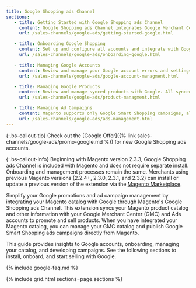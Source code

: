 ```yaml
---
title: Google Shopping ads Channel
sections:
   - title: Getting Started with Google Shopping ads Channel
     content: Google Shopping ads Channel integrates Google Merchant Center, Google Ads, and your Magento catalog to advertise and sell products. Learn more about installing the extension, FAQs, terms, workflows, best practices, and more.
     url: /sales-channels/google-ads/getting-started-google.html

   - title: Onboarding Google Shopping
     content: Set up and configure all accounts and integrate with Google following the onboarding process. The process walks through creating all accounts, syncing products, and creating your first Smart Shopping ad campaign.
     url: /sales-channels/google-ads/onboarding-google.html

   - title: Managing Google Accounts
     content: Review and manage your Google account errors and settings. You must resolve any account issues to create and sell through campaigns.
     url: /sales-channels/google-ads/google-account-managment.html

   - title: Managing Google Products
     content: Review and manage synced products with Google. All synced products save to a Google product catalog with a status of approved or disapproved. Products must be approved to display in ads.
     url: /sales-channels/google-ads/product-managment.html

   - title: Managing Ad Campaigns
     content: Magento supports only Google Smart Shopping campaigns, allowing you to create and manage campaigns directly through the Admin.
     url: /sales-channels/google-ads/ads-management.html
---
```


{:.bs-callout-tip}
Check out the [Google Offer]({% link sales-channels/google-ads/promo-google.md %}) for new Google Shopping ads accounts.

{:.bs-callout-info}
Beginning with Magento version 2.3.3, Google Shopping ads Channel is included with Magento and does not require separate install. Onboarding and management processes remain the same. Merchants using previous Magento versions (2.2.4+, 2.3.0, 2.3.1, and 2.3.2) can install or update a previous version of the extension via the [Magento Marketplace](https://marketplace.magento.com/magento-google-shopping-ads.html).

Simplify your Google promotions and ad campaign management by integrating your Magento catalog with Google through Magento's Google Shopping ads Channel. This extension syncs your Magento product catalog and other information with your Google Merchant Center (GMC) and Ads accounts to promote and sell products. When you have integrated your Magento catalog, you can manage your GMC catalog and publish Google Smart Shopping ads campaigns directly from Magento.

This guide provides insights to Google accounts, onboarding, managing your catalog, and developing campaigns. See the following sections to install, onboard, and start selling with Google.

{% include google-faq.md %}

{% include grid.html sections=page.sections %}